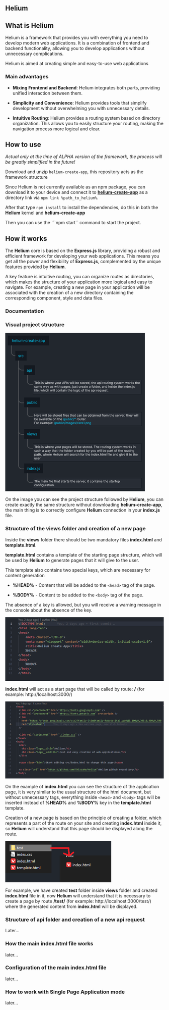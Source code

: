## Helium

## What is Helium

Helium is a framework that provides you with everything you need to develop modern web applications. It is a combination of frontend and backend functionality, allowing you to develop applications without unnecessary complications.

Helium is aimed at creating simple and easy-to-use web applications

### Main advantages

* **Mixing Frontend and Backend**: Helium integrates both parts, providing unified interaction between them.

* **Simplicity and Convenience**: Helium provides tools that simplify development without overwhelming you with unnecessary details.

* **Intuitive Routing**: Helium provides a routing system based on directory organization. This allows you to easily structure your routing, making the navigation process more logical and clear.

## How to use

*Actual only at the time of ALPHA version of the framework, the process will be greatly simplified in the future!*

Download and unzip `helium-create-app`, this repository acts as the framework structure

Since Helium is not currently available as an npm package, you can download it to your device and connect it to [**helium-create-app**](https://github.com/ShizzaHo/helium-create-app) as a directory link via ```npm link %path_to_helium%```.

After that type ```npm install``` to install the dependencies, do this in both the **Helium** kernel and **helium-create-app**

Then you can use the ```npm start`` command to start the project.

## How it works

The **Helium** core is based on the **Express.js** library, providing a robust and efficient framework for developing your web applications. This means you get all the power and flexibility of **Express.js**, complemented by the unique features provided by **Helium**.

A key feature is intuitive routing, you can organize routes as directories, which makes the structure of your application more logical and easy to navigate. For example, creating a new page in your application will be associated with the creation of a new directory containing the corresponding component, style and data files. 

### Documentation

### Visual project structure

![structure](./docs/structure.png "Structure")

On the image you can see the project structure followed by **Helium**, you can create exactly the same structure without downloading **helium-create-app**, the main thing is to correctly configure **Helium** connection in your **index.js** file.

### Structure of the views folder and creation of a new page

Inside the **views** folder there should be two mandatory files **index.html** and **template.html**.

**template.html** contains a template of the starting page structure, which will be used by **Helium** to generate pages that it will give to the user.

This template also contains two special keys, which are necessary for content generation

* **%HEAD%** - Content that will be added to the ``<head>`` tag of the page.

* **%BODY%** - Content to be added to the ``<body>`` tag of the page.

The absence of a key is allowed, but you will receive a warning message in the console about the absence of the key.

![Template](./docs/template.png "Template")

**index.html** will act as a start page that will be called by route: **/** (for example: http://localhost:3000/)

![index](./docs/index_home.png "index")

On the example of **index.html** you can see the structure of the application page, it is very similar to the usual structure of the html document, but without unnecessary tags, everything inside ``<head>`` and ``<body>`` tags will be inserted instead of **%HEAD%** and **%BODY%** key in the **template.html** template.

Creation of a new page is based on the principle of creating a folder, which represents a part of the route on your site and creating **index.html** inside it, so **Helium** will understand that this page should be displayed along the route.

![route](./docs/route.png "route")

For example, we have created **test** folder inside **views** folder and created **index.html** file in it, now **Helium** will understand that it is necessary to create a page by route **/test/** (for example: http://localhost:3000/test/) where the generated content from **index.html** will be displayed.

### Structure of api folder and creation of a new api request

Later...

### How the main index.html file works

later...

### Configuration of the main index.html file

later...

### How to work with Single Page Application mode

later...